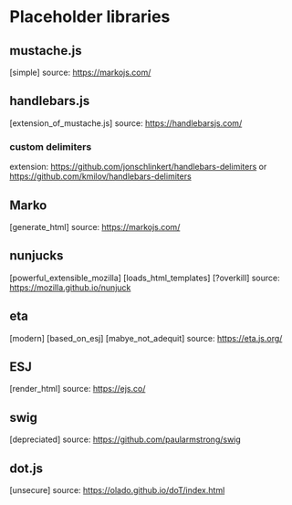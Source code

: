 # Placeholder libraries

## mustache.js

[simple]
source: https://markojs.com/

## handlebars.js

[extension_of_mustache.js]
source: https://handlebarsjs.com/

### custom delimiters

extension: https://github.com/jonschlinkert/handlebars-delimiters
or https://github.com/kmilov/handlebars-delimiters

## Marko

[generate_html]
source: https://markojs.com/

## nunjucks

[powerful_extensible_mozilla]
[loads_html_templates]
[?overkill]
source: https://mozilla.github.io/nunjuck

## eta

[modern]
[based_on_esj]
[mabye_not_adequit]
source: https://eta.js.org/

## ESJ

[render_html]
source: https://ejs.co/

## swig

[depreciated]
source: https://github.com/paularmstrong/swig

## dot.js

[unsecure]
source: https://olado.github.io/doT/index.html
